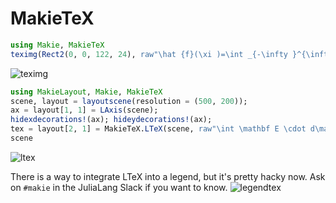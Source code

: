 # MakieTeX

```julia
using Makie, MakieTeX
teximg(Rect2(0, 0, 122, 24), raw"\hat {f}(\xi )=\int _{-\infty }^{\infty }f(x)\ e^{-2\pi ix\xi }~ dx")
```
![teximg](https://user-images.githubusercontent.com/32143268/79641464-5696ab80-81b5-11ea-902d-d65da76dfa69.png)

```julia
using MakieLayout, Makie, MakieTeX
scene, layout = layoutscene(resolution = (500, 200));
ax = layout[1, 1] = LAxis(scene);
hidexdecorations!(ax); hideydecorations!(ax);
tex = layout[2, 1] = MakieTeX.LTeX(scene, raw"\int \mathbf E \cdot d\mathbf a = \frac{Q_{encl}}{4\pi\epsilon_0}");
scene
```
![ltex](https://user-images.githubusercontent.com/32143268/79641864-b42bf780-81b7-11ea-8958-407f6c732069.png)

There is a way to integrate LTeX into a legend, but it's pretty hacky now.  Ask on `#makie` in the JuliaLang Slack if you want to know.
![legendtex](https://user-images.githubusercontent.com/32143268/79641479-6adaa880-81b5-11ea-8138-4d6054ccfa6d.png)

